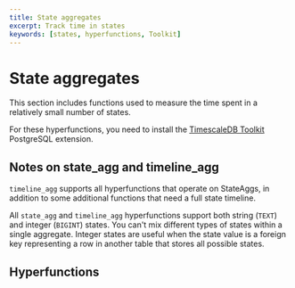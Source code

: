 ```yaml
---
title: State aggregates
excerpt: Track time in states
keywords: [states, hyperfunctions, Toolkit]
---
```


# State aggregates

This section includes functions used to measure the time spent in a relatively small number of states.

For these hyperfunctions, you need to install the [TimescaleDB Toolkit][install-toolkit] PostgreSQL extension.

## Notes on state_agg and timeline_agg

`timeline_agg` supports all hyperfunctions that operate on StateAggs, in addition
to some additional functions that need a full state timeline.

All `state_agg` and `timeline_agg` hyperfunctions support both string (`TEXT`) and integer (`BIGINT`) states. 
You can't mix different types of states within a single aggregate.
Integer states are useful when the state value is a foreign key representing a row in another table that stores all possible states.

## Hyperfunctions

<hyperfunctionTable
    hyperfunctionFamily='state aggregates'
    includeExperimental
    sortByType
/>

[install-toolkit]: /timescaledb/:currentVersion:/how-to-guides/hyperfunctions/install-toolkit
